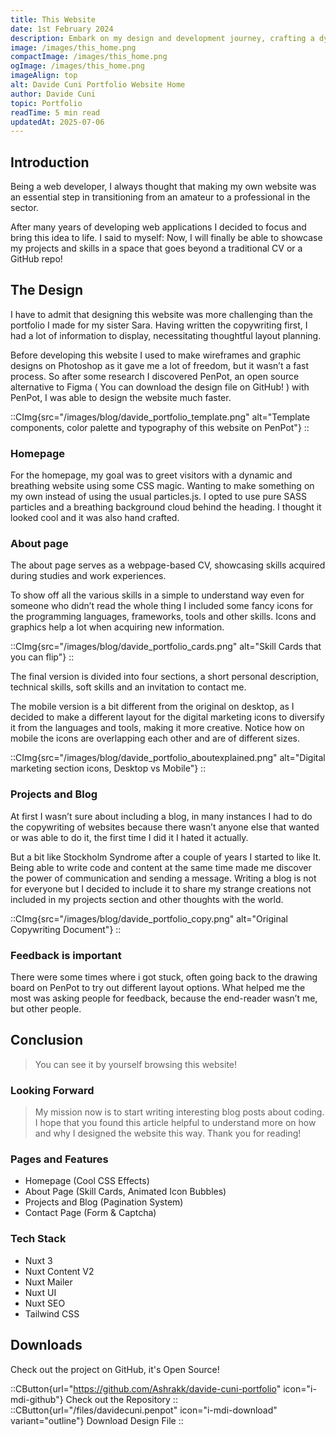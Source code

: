 ```yaml
---
title: This Website
date: 1st February 2024
description: Embark on my design and development journey, crafting a dynamic portfolio with unique style. Learn about the design challenges and solutions. Explore now!
image: /images/this_home.png
compactImage: /images/this_home.png
ogImage: /images/this_home.png
imageAlign: top
alt: Davide Cuni Portfolio Website Home
author: Davide Cuni
topic: Portfolio
readTime: 5 min read
updatedAt: 2025-07-06
---
```


## Introduction

Being a web developer, I always thought that making my own website was an essential step in transitioning from an amateur to a professional in the sector.

After many years of developing web applications I decided to focus and bring this idea to life. I said to myself: Now, I will finally be able to showcase my projects and skills in a space that goes beyond a traditional CV or a GitHub repo!

## The Design

I have to admit that designing this website was more challenging than the portfolio I made for my sister Sara. Having written the copywriting first, I had a lot of information to display, necessitating thoughtful layout planning.

Before developing this website I used to make wireframes and graphic designs on Photoshop as it gave me a lot of freedom, but it wasn’t a fast process. So after some research I discovered PenPot, an open source alternative to Figma ( You can download the design file on GitHub! ) with PenPot, I was able to design the website much faster.

::CImg{src="/images/blog/davide_portfolio_template.png" alt="Template components, color palette and typography of this website on PenPot"}
::

### Homepage

For the homepage, my goal was to greet visitors with a dynamic and breathing website using some CSS magic. Wanting to make something on my own instead of using the usual particles.js. I opted to use  pure SASS particles and a breathing background cloud behind the heading. I thought it looked cool and it was also hand crafted.

### About page

The about page serves as a webpage-based CV, showcasing skills acquired during studies and work experiences.

To show off all the various skills in a simple to understand way even for someone who didn’t read the whole thing I included some fancy icons for the programming languages, frameworks, tools and other skills. Icons and graphics help a lot when acquiring new information.

::CImg{src="/images/blog/davide_portfolio_cards.png" alt="Skill Cards that you can flip"}
::

The final version is divided into four sections, a short personal description, technical skills, soft skills and an invitation to contact me.

The mobile version is a bit different from the original on desktop, as I decided to make a different layout for the digital marketing icons to diversify it from the languages and tools, making it more creative. Notice how on mobile the icons are overlapping each other and are of different sizes.

::CImg{src="/images/blog/davide_portfolio_aboutexplained.png" alt="Digital marketing section icons, Desktop vs Mobile"}
::

### Projects and Blog

At first I wasn’t sure about including a blog, in many instances I had to do the copywriting of websites because there wasn’t anyone else that wanted or was able to do it, the first time I did it I hated it actually.

But a bit like Stockholm Syndrome after a couple of years I started to like It. Being able to write code and content at the same time made me discover the power of communication and sending a message.
Writing a blog is not for everyone but I decided to include it to share my strange creations not included in my projects section and other thoughts with the world.

::CImg{src="/images/blog/davide_portfolio_copy.png" alt="Original Copywriting Document"}
::

### Feedback is important

There were some times where i got stuck, often going back to the drawing board on PenPot to try out different layout options. What helped me the most was asking people for feedback, because the end-reader wasn’t me, but other people.

## Conclusion

> You can see it by yourself browsing this website!

### Looking Forward

> My mission now is to start writing interesting blog posts about coding. I hope that you found this article helpful to understand more on how and why I designed the website this way. Thank you for reading!

### Pages and Features

- Homepage (Cool CSS Effects)
- About Page (Skill Cards, Animated Icon Bubbles)
- Projects and Blog (Pagination System)
- Contact Page (Form & Captcha)

### Tech Stack

- Nuxt 3
- Nuxt Content V2
- Nuxt Mailer
- Nuxt UI
- Nuxt SEO
- Tailwind CSS

## Downloads

Check out the project on GitHub, it's Open Source!

::CButton{url="https://github.com/Ashrakk/davide-cuni-portfolio" icon="i-mdi-github"}
Check out the Repository
::
::CButton{url="/files/davidecuni.penpot" icon="i-mdi-download" variant="outline"}
Download Design File
::
